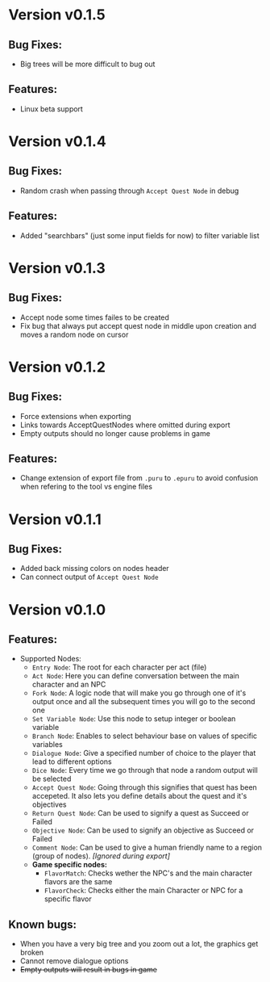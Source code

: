# Version v0.1.5
## Bug Fixes:
- Big trees will be more difficult to bug out

## Features:
- Linux beta support

# Version v0.1.4
## Bug Fixes:
- Random crash when passing through `Accept Quest Node` in debug

## Features:
- Added "searchbars" (just some input fields for now) to filter variable list 

# Version v0.1.3
## Bug Fixes:
- Accept node some times failes to be created
- Fix bug that always put accept quest node in middle upon creation and moves a random node on cursor

# Version v0.1.2
## Bug Fixes:
- Force extensions when exporting
- Links towards AcceptQuestNodes where omitted during export
- Empty outputs should no longer cause problems in game

## Features:
- Change extension of export file from `.puru` to `.epuru` to avoid confusion when refering to the tool vs engine files 

# Version v0.1.1
## Bug Fixes:
- Added back missing colors on nodes header
- Can connect output of `Accept Quest Node`

# Version v0.1.0
## Features:
- Supported Nodes:
    - `Entry Node`: The root for each character per act (file)
    - `Act Node`: Here you can define conversation between the main character and an NPC
    - `Fork Node`: A logic node that will make you go through one of it's output once and all the subsequent times you will go to the second one
    - `Set Variable Node`: Use this node to setup integer or boolean variable
    - `Branch Node`: Enables to select behaviour base on values of specific variables
    - `Dialogue Node`: Give a specified number of choice to the player that lead to different options
    - `Dice Node`: Every time we go through that node a random output will be selected
    - `Accept Quest Node`: Going through this signifies that quest has been accepeted. It also lets you define details about the quest and it's objectives
    - `Return Quest Node`: Can be used to signify a quest as Succeed or Failed
    - `Objective Node`: Can be used to signify an objective as Succeed or Failed
    - `Comment Node`: Can be used to give a human friendly name to a region (group of nodes). _[Ignored during export]_
    - __Game specific nodes:__
        - `FlavorMatch`: Checks wether the NPC's and the main character flavors are the same
        - `FlavorCheck`: Checks either the main Character or NPC for a specific flavor

## Known bugs:
- When you have a very big tree and you zoom out a lot, the graphics get broken
- Cannot remove dialogue options
- ~~Empty outputs will result in bugs in game~~